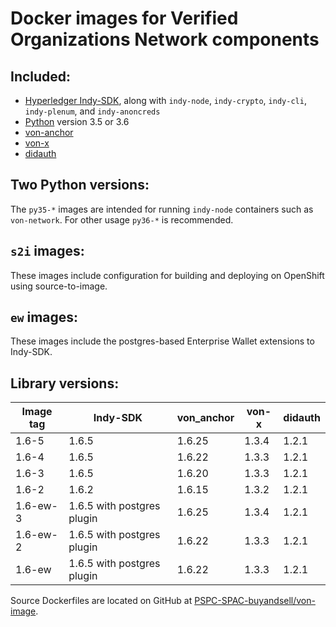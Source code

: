 # Docker images for Verified Organizations Network components

## Included:
- [Hyperledger Indy-SDK](https://github.com/hyperledger/indy-sdk), along with `indy-node`, `indy-crypto`, `indy-cli`, `indy-plenum`, and `indy-anoncreds`
- [Python](https://www.python.org/) version 3.5 or 3.6
- [von-anchor](https://github.com/PSPC-SPAC-buyandsell/von_anchor)
- [von-x](https://github.com/PSPC-SPAC-buyandsell/von-x)
- [didauth](https://github.com/PSPC-SPAC-buyandsell/didauth)

## Two Python versions:
The `py35-*` images are intended for running `indy-node` containers such as `von-network`.
For other usage `py36-*` is recommended.

## `s2i` images:
These images include configuration for building and deploying on OpenShift using source-to-image.

## `ew` images:
These images include the postgres-based Enterprise Wallet extensions to Indy-SDK.

## Library versions:

| Image tag       | Indy-SDK                   | von_anchor  | von-x       | didauth     |
|-----------------|----------------------------|-------------|-------------|-------------|
| 1.6-5           | 1.6.5                      | 1.6.25      | 1.3.4       | 1.2.1       |
| 1.6-4           | 1.6.5                      | 1.6.22      | 1.3.3       | 1.2.1       |
| 1.6-3           | 1.6.5                      | 1.6.20      | 1.3.3       | 1.2.1       |
| 1.6-2           | 1.6.2                      | 1.6.15      | 1.3.2       | 1.2.1       |
| 1.6-ew-3        | 1.6.5 with postgres plugin | 1.6.25      | 1.3.4       | 1.2.1       |
| 1.6-ew-2        | 1.6.5 with postgres plugin | 1.6.22      | 1.3.3       | 1.2.1       |
| 1.6-ew          | 1.6.5 with postgres plugin | 1.6.22      | 1.3.3       | 1.2.1       |

Source Dockerfiles are located on GitHub at [PSPC-SPAC-buyandsell/von-image](https://github.com/PSPC-SPAC-buyandsell/von-image).
